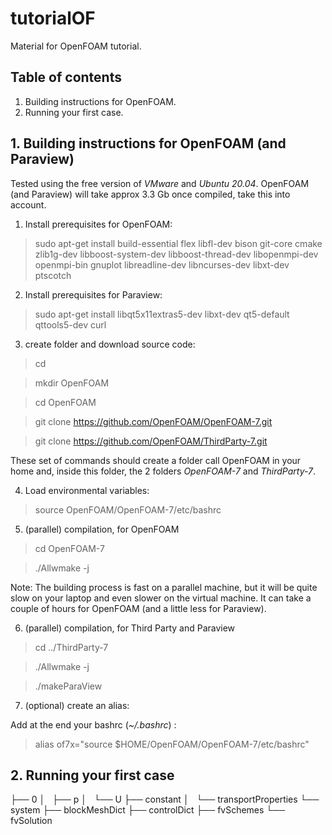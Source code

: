 # tutorialOF
Material for OpenFOAM tutorial. 

## Table of contents

1. Building instructions for OpenFOAM.
2. Running your first case.


## 1. Building instructions for OpenFOAM (and Paraview)

Tested using the free version of *VMware* and *Ubuntu 20.04*. OpenFOAM (and Paraview) will take approx 3.3 Gb once compiled, take this into account. 

1. Install prerequisites for OpenFOAM:

> sudo apt-get install build-essential flex libfl-dev bison git-core cmake zlib1g-dev libboost-system-dev libboost-thread-dev libopenmpi-dev openmpi-bin gnuplot libreadline-dev libncurses-dev libxt-dev ptscotch

2. Install prerequisites for Paraview:

> sudo apt-get install libqt5x11extras5-dev libxt-dev qt5-default qttools5-dev curl

3. create folder and download source code:

> cd

> mkdir OpenFOAM

> cd OpenFOAM

> git clone https://github.com/OpenFOAM/OpenFOAM-7.git

> git clone https://github.com/OpenFOAM/ThirdParty-7.git

These set of commands should create a folder call OpenFOAM in your home and, inside this folder, the 2 folders *OpenFOAM-7* and *ThirdParty-7*.

4. Load environmental variables:

> source OpenFOAM/OpenFOAM-7/etc/bashrc

5. (parallel) compilation, for OpenFOAM

> cd OpenFOAM-7

> ./Allwmake -j

Note: The building process is fast on a parallel machine, but it will be quite slow on your laptop and even slower on the virtual machine. It can take a couple of hours for OpenFOAM (and a little less for Paraview).

6. (parallel) compilation, for Third Party and Paraview

> cd ../ThirdParty-7

> ./Allwmake -j

> ./makeParaView

7. (optional) create an alias:

Add at the end your bashrc (*~/.bashrc*) :

> alias of7x="source $HOME/OpenFOAM/OpenFOAM-7/etc/bashrc"

## 2. Running your first case


├── 0
│   ├── p
│   └── U
├── constant
│   └── transportProperties
└── system
    ├── blockMeshDict
    ├── controlDict
    ├── fvSchemes
    └── fvSolution
